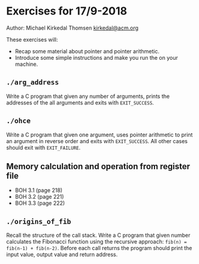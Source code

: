 # Exercises for 17/9-2018

Author: Michael Kirkedal Thomsen <kirkedal@acm.org>

These exercises will:
* Recap some material about pointer and pointer arithmetic.
* Introduce some simple instructions and make you run the on your machine.


## `./arg_address`
Write a C program that given any number of arguments, prints the addresses of the all arguments and exits with
`EXIT_SUCCESS`.

## `./ohce`
Write a C program that given one argument, uses pointer arithmetic to print an argument in reverse order and exits with `EXIT_SUCCESS`.
All other cases should exit with `EXIT_FAILURE`.

## Memory calculation and operation from register file
* BOH 3.1  (page 218)
* BOH 3.2  (page 221)
* BOH 3.3  (page 222)

## `./origins_of_fib`
Recall the structure of the call stack. Write a C program that given number calculates the Fibonacci function using the recursive approach: `fib(n) = fib(n-1) + fib(n-2)`. Before each call returns the program should print the input value, output value and return address.

